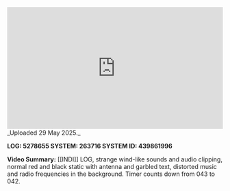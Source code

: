 
<iframe 
  src="https://drive.google.com/file/d/1Z8b1NaGw9piBHCXuJb8Xmyd6kuk6JslO/preview"  
  style="width:100%; aspect-ratio:16/9; border:0;"
  allowfullscreen>
</iframe>
_Uploaded 29 May 2025._

**LOG: 5278655
SYSTEM: 263716
SYSTEM ID: 439861996**

**Video Summary:** [[INDI]] LOG, strange wind-like sounds and audio clipping, normal red and black static with antenna and garbled text, distorted music and radio frequencies in the background. Timer counts down from 043 to 042.